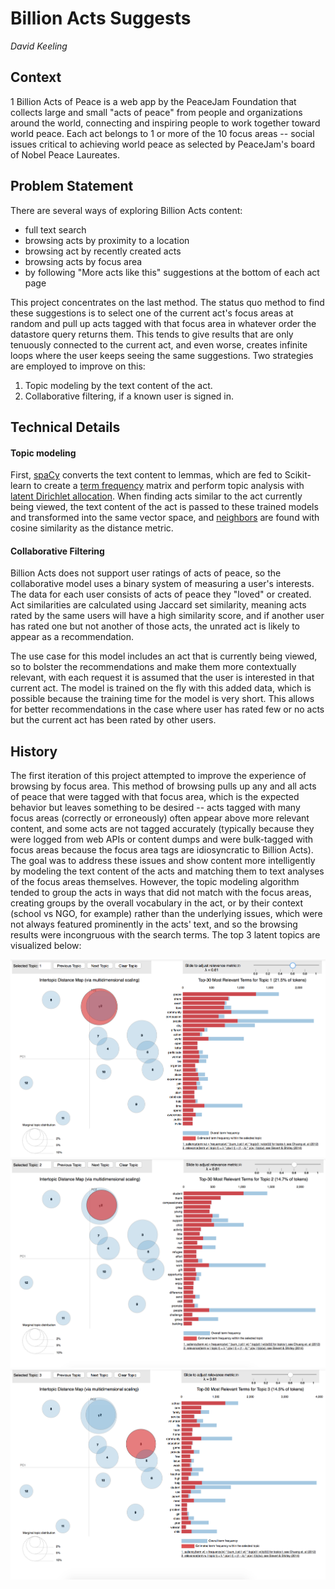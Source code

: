 
# Billion Acts Suggests

*David Keeling*

## Context

1 Billion Acts of Peace is a web app by the PeaceJam Foundation that collects large and small "acts of peace" from people and organizations around the world, connecting and inspiring people to work together toward world peace. Each act belongs to 1 or more of the 10 focus areas -- social issues critical to achieving world peace as selected by PeaceJam's board of Nobel Peace Laureates.

## Problem Statement

There are several ways of exploring Billion Acts content:

- full text search
- browsing acts by proximity to a location
- browsing act by recently created acts
- browsing acts by focus area
- by following "More acts like this" suggestions at the bottom of each act page

This project concentrates on the last method. The status quo method to find these suggestions is to select one of the current act's focus areas at random and pull up acts tagged with that focus area in whatever order the datastore query returns them. This tends to give results that are only tenuously connected to the current act, and even worse, creates infinite loops where the user keeps seeing the same suggestions. Two strategies are employed to improve on this:

1. Topic modeling by the text content of the act.
2. Collaborative filtering, if a known user is signed in.

## Technical Details

#### Topic modeling

First, <a href="https://spacy.io/">spaCy</a> converts the text content to lemmas, which are fed to Scikit-learn to create a <a href="http://scikit-learn.org/stable/modules/generated/sklearn.feature_extraction.text.CountVectorizer.html">term frequency</a> matrix and perform topic analysis with <a href="http://scikit-learn.org/stable/modules/generated/sklearn.decomposition.LatentDirichletAllocation.html">latent Dirichlet allocation</a>. When finding acts similar to the act currently being viewed, the text content of the act is passed to these trained models and transformed into the same vector space, and <a href="http://scikit-learn.org/stable/modules/generated/sklearn.neighbors.NearestNeighbors.html#sklearn.neighbors.NearestNeighbors">neighbors</a> are found with cosine similarity as the distance metric.

#### Collaborative Filtering

Billion Acts does not support user ratings of acts of peace, so the collaborative model uses a binary system of measuring a user's interests. The data for each user consists of acts of peace they "loved" or created. Act similarities are calculated using Jaccard set similarity, meaning acts rated by the same users will have a high similarity score, and if another user has rated one but not another of those acts, the unrated act is likely to appear as a recommendation.

The use case for this model includes an act that is currently being viewed, so to bolster the recommendations and make them more contextually relevant, with each request it is assumed that the user is interested in that current act. The model is trained on the fly with this added data, which is possible because the training time for the model is very short. This allows for better recommendations in the case where user has rated few or no acts but the current act has been rated by other users.

## History

The first iteration of this project attempted to improve the experience of browsing by focus area. This method of browsing pulls up any and all acts of peace that were tagged with that focus area, which is the expected behavior but leaves something to be desired -- acts tagged with many focus areas (correctly or erroneously) often appear above more relevant content, and some acts are not tagged accurately (typically because they were logged from web APIs or content dumps and were bulk-tagged with focus areas because the focus area tags are idiosyncratic to Billion Acts). The goal was to address these issues and show content more intelligently by modeling the text content of the acts and matching them to text analyses of the focus areas themselves. However, the topic modeling algorithm tended to group the acts in ways that did not match with the focus areas, creating groups by the overall vocabulary in the act, or by their context (school vs NGO, for example) rather than the underlying issues, which were not always featured prominently in the acts' text, and so the browsing results were incongruous with the search terms. The top 3 latent topics are visualized below:

<img src="/img/topic1.png" />
<img src="/img/topic2.png" />
<img src="/img/topic3.png" />
